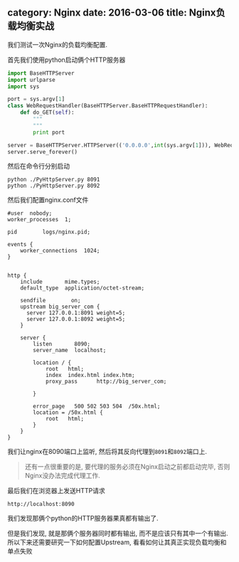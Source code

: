 category: Nginx
date: 2016-03-06
title: Nginx负载均衡实战
---
我们测试一次Nginx的负载均衡配置.

首先我们使用python启动俩个HTTP服务器
```python
import BaseHTTPServer
import urlparse
import sys

port = sys.argv[1]
class WebRequestHandler(BaseHTTPServer.BaseHTTPRequestHandler):
    def do_GET(self):
        """
        """
        print port

server = BaseHTTPServer.HTTPServer(('0.0.0.0',int(sys.argv[1])), WebRequestHandler)
server.serve_forever()
```
然后在命令行分别启动
```shell
python ./PyHttpServer.py 8091
python ./PyHttpServer.py 8092
```

然后我们配置nginx.conf文件
```shell
#user  nobody;
worker_processes  1;

pid        logs/nginx.pid;

events {
    worker_connections  1024;
}


http {
    include       mime.types;
    default_type  application/octet-stream;

    sendfile        on;
    upstream big_server_com {
      server 127.0.0.1:8091 weight=5;
      server 127.0.0.1:8092 weight=5;
    }

    server {
        listen       8090;
        server_name  localhost;

        location / {
            root   html;
            index  index.html index.htm;
            proxy_pass      http://big_server_com;

        }

        error_page   500 502 503 504  /50x.html;
        location = /50x.html {
            root   html;
        }
    }
}
```
我们让nginx在8090端口上监听, 然后将其反向代理到`8091`和`8092`端口上.

> 还有一点很重要的是, 要代理的服务必须在Nginx启动之前都启动完毕, 否则Nginx没办法完成代理工作.

最后我们在浏览器上发送HTTP请求
```shell
http://localhost:8090
```
我们发现那俩个python的HTTP服务器果真都有输出了.

但是我们发现, 就是那俩个服务器同时都有输出, 而不是应该只有其中一个有输出. 所以下来还需要研究一下如何配置Upstream, 看看如何让其真正实现负载均衡和单点失败

